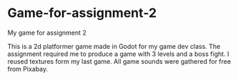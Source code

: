# Game-for-assignment-2
My game for assignment 2

This is a 2d platformer game made in Godot for my game dev class.
The assignment required me to produce a game with 3 levels and a boss fight.
I reused textures form my last game.
All game sounds were gathered for free from Pixabay.
